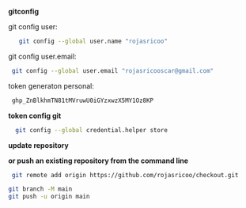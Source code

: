 **gitconfig**

git config user:
 ```bash 
	git config --global user.name "rojasricoo"
```

git config user.email:
```bash
 git config --global user.email "rojasricooscar@gmail.com"
```



token generaton personal:
```bash
 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
```


**token config git**
```bash 
  git config --global credential.helper store
```











**update repository**

**or push an existing repository from the command line**


```bash
 git remote add origin https://github.com/rojasricoo/checkout.git
 ```
```bash 
git branch -M main
git push -u origin main
```
